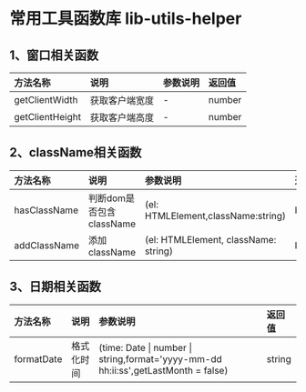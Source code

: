 # 常用工具函数库 lib-utils-helper

## 1、窗口相关函数

| 方法名称  | 说明     | 参数说明             |返回值|
| :-------- | :------- | :----------------------- |:---|
| getClientWidth | 获取客户端宽度 | - |number|
| getClientHeight    | 获取客户端高度 | - |number|


## 2、className相关函数

| 方法名称  | 说明     | 参数说明     |返回值|
| :-------- | :------- | :--------------------------- |:---|
| hasClassName | 判断dom是否包含className | (el: HTMLElement,className:string) |boolean|
| addClassName    | 添加className | (el: HTMLElement, className: string) |boolean|


## 3、日期相关函数

| 方法名称  | 说明     | 参数说明     |返回值|
| :-------- | :------- | :--------------------------- |:---|
| formatDate | 格式化时间 | (time: Date \| number \| string,format='yyyy-mm-dd hh:ii:ss',getLastMonth = false) |string|